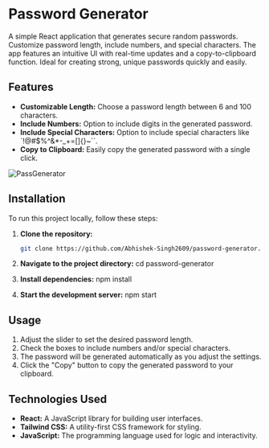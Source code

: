 # Password Generator

A simple React application that generates secure random passwords. Customize password length, include numbers, and special characters. The app features an intuitive UI with real-time updates and a copy-to-clipboard function. Ideal for creating strong, unique passwords quickly and easily.

## Features

- **Customizable Length:** Choose a password length between 6 and 100 characters.
- **Include Numbers:** Option to include digits in the generated password.
- **Include Special Characters:** Option to include special characters like `!@#$%^&*-_+=[]{}~\``.
- **Copy to Clipboard:** Easily copy the generated password with a single click.
  
![PassGenerator](https://github.com/user-attachments/assets/2cc13ebd-19a2-41a9-bb9a-bfb3e938d620)

## Installation

To run this project locally, follow these steps:

1. **Clone the repository:**
   ```bash
   git clone https://github.com/Abhishek-Singh2609/password-generator.git

2.  **Navigate to the project directory:**
   cd password-generator

3. **Install dependencies:**
   npm install
   
4. **Start the development server:**
    npm start

## Usage
1. Adjust the slider to set the desired password length.
2. Check the boxes to include numbers and/or special characters.
3. The password will be generated automatically as you adjust the settings.
4. Click the "Copy" button to copy the generated password to your clipboard.
   
## Technologies Used
- **React:** A JavaScript library for building user interfaces.
- **Tailwind CSS:** A utility-first CSS framework for styling.
- **JavaScript:** The programming language used for logic and interactivity.
